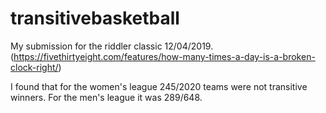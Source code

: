 # transitivebasketball
My submission for the riddler classic 12/04/2019.
(https://fivethirtyeight.com/features/how-many-times-a-day-is-a-broken-clock-right/)

I found that for the women's league 245/2020 teams were not transitive winners. For the men's league it was 289/648.

